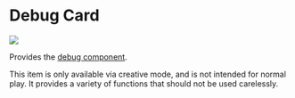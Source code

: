 # Debug Card

![](https://ocdoc.cil.li/_media/items:debug_card.png)

Provides the [debug component](/component/debug).

This item is only available via creative mode, and is not intended for
normal play. It provides a variety of functions that should not be used
carelessly.